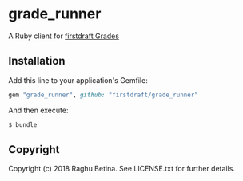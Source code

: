 # grade_runner

A Ruby client for [firstdraft Grades](https://grades.firstdraft.com)


## Installation

Add this line to your application's Gemfile:

```ruby
gem "grade_runner", github: "firstdraft/grade_runner"
```

And then execute:
```bash
$ bundle
```

Copyright
---------

Copyright (c) 2018 Raghu Betina. See
LICENSE.txt for further details.
